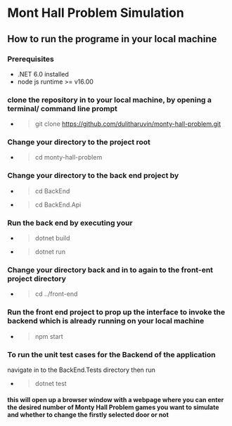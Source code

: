 # Mont Hall Problem Simulation

## How to run the programe in your local machine

### Prerequisites

- .NET 6.0 installed
- node js runtime >= v16.00

### clone the repository in to your local machine, by opening a terminal/ command line prompt
- > git clone https://github.com/dulitharuvin/monty-hall-problem.git

### Change your directory to the project root
- > cd monty-hall-problem

### Change your directory to the back end project by
- > cd BackEnd
- > cd BackEnd.Api

### Run the back end by executing your 
- > dotnet build
- > dotnet run

### Change your directory back and in to again to the front-ent project directory
- > cd ../front-end

### Run the front end project to prop up the interface to invoke the backend which is already running on your local machine
- > npm start


### To run the unit test cases for the Backend of the application
navigate in to the BackEnd.Tests directory then run
- > dotnet test


#### this will open up a browser window with a webpage where you can enter the desired number of Monty Hall Problem games you want to simulate and whether to change the firstly selected door or not
